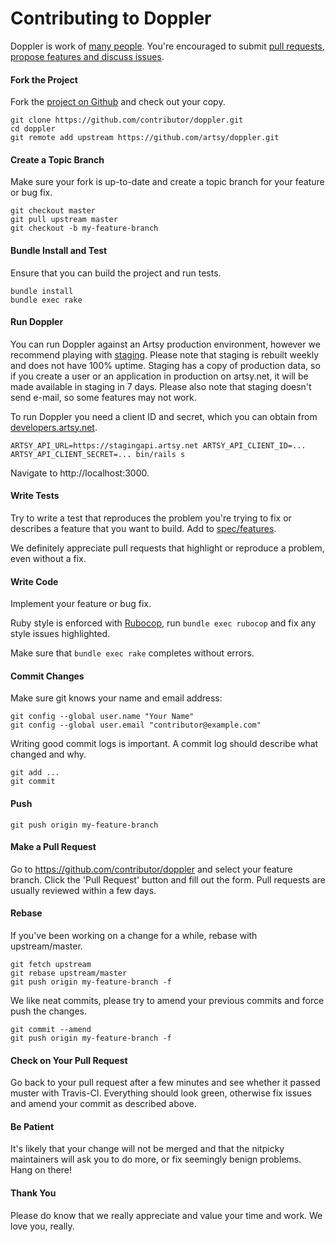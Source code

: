 Contributing to Doppler
=======================

Doppler is work of [many people](https://github.com/artsy/doppler/graphs/contributors). You're encouraged to submit [pull requests](https://github.com/artsy/doppler/pulls), [propose features and discuss issues](https://github.com/artsy/doppler/issues).

#### Fork the Project

Fork the [project on Github](https://github.com/artsy/doppler) and check out your copy.

```
git clone https://github.com/contributor/doppler.git
cd doppler
git remote add upstream https://github.com/artsy/doppler.git
```

#### Create a Topic Branch

Make sure your fork is up-to-date and create a topic branch for your feature or bug fix.

```
git checkout master
git pull upstream master
git checkout -b my-feature-branch
```

#### Bundle Install and Test

Ensure that you can build the project and run tests.

```
bundle install
bundle exec rake
```

#### Run Doppler

You can run Doppler against an Artsy production environment, however we recommend playing with [staging](https://stagingapi.artsy.net). Please note that staging is rebuilt weekly and does not have 100% uptime. Staging has a copy of production data, so if you create a user or an application in production on artsy.net, it will be made available in staging in 7 days. Please also note that staging doesn't send e-mail, so some features may not work.

To run Doppler you need a client ID and secret, which you can obtain from [developers.artsy.net](https://developers.artsy.net).

```
ARTSY_API_URL=https://stagingapi.artsy.net ARTSY_API_CLIENT_ID=... ARTSY_API_CLIENT_SECRET=... bin/rails s
```

Navigate to http://localhost:3000.

#### Write Tests

Try to write a test that reproduces the problem you're trying to fix or describes a feature that you want to build. Add to [spec/features](spec/features).

We definitely appreciate pull requests that highlight or reproduce a problem, even without a fix.

#### Write Code

Implement your feature or bug fix.

Ruby style is enforced with [Rubocop](https://github.com/bbatsov/rubocop), run `bundle exec rubocop` and fix any style issues highlighted.

Make sure that `bundle exec rake` completes without errors.

#### Commit Changes

Make sure git knows your name and email address:

```
git config --global user.name "Your Name"
git config --global user.email "contributor@example.com"
```

Writing good commit logs is important. A commit log should describe what changed and why.

```
git add ...
git commit
```

#### Push

```
git push origin my-feature-branch
```

#### Make a Pull Request

Go to https://github.com/contributor/doppler and select your feature branch. Click the 'Pull Request' button and fill out the form. Pull requests are usually reviewed within a few days.

#### Rebase

If you've been working on a change for a while, rebase with upstream/master.

```
git fetch upstream
git rebase upstream/master
git push origin my-feature-branch -f
```

We like neat commits, please try to amend your previous commits and force push the changes.

```
git commit --amend
git push origin my-feature-branch -f
```

#### Check on Your Pull Request

Go back to your pull request after a few minutes and see whether it passed muster with Travis-CI. Everything should look green, otherwise fix issues and amend your commit as described above.

#### Be Patient

It's likely that your change will not be merged and that the nitpicky maintainers will ask you to do more, or fix seemingly benign problems. Hang on there!

#### Thank You

Please do know that we really appreciate and value your time and work. We love you, really.
